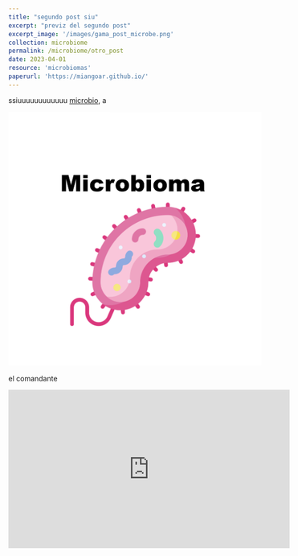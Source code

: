 ```yaml
---
title: "segundo post siu"
excerpt: "previz del segundo post"
excerpt_image: '/images/gama_post_microbe.png'
collection: microbiome
permalink: /microbiome/otro_post
date: 2023-04-01
resource: 'microbiomas'
paperurl: 'https://miangoar.github.io/'
---
```


ssiuuuuuuuuuuuu [ microbio](https://gbe.stanford.edu/), a

![GBE screenshot](/images/gama_post_microbe.png)

el comandante 

<iframe width="560" height="315" src="https://www.youtube.com/embed/lSYgC0U7t4o" frameborder="0" allow="accelerometer; autoplay; encrypted-media; gyroscope; picture-in-picture" allowfullscreen></iframe>

